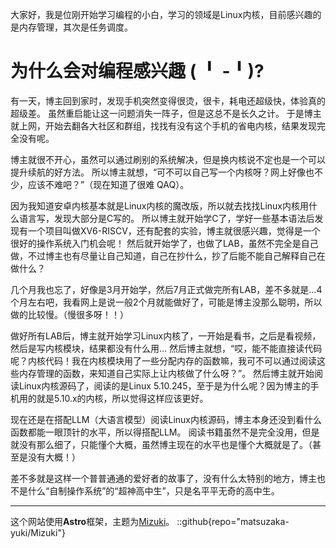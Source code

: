 
大家好，我是位刚开始学习编程的小白，学习的领域是Linux内核，目前感兴趣的是内存管理，其次是任务调度。

# 为什么会对编程感兴趣 ( ╹ -╹)?
有一天，博主回到家时，发现手机突然变得很烫，很卡，耗电还超级快，体验真的超级差。
虽然重启能让这一问题消失一阵子，但是这总不是长久之计。
于是博主就上网，开始去翻各大社区和群组，找找有没有这个手机的省电内核，结果发现完全没有呢。

博主就很不开心，虽然可以通过刷别的系统解决，但是换内核说不定也是一个可以提升续航的好方法。
所以博主就想，“可不可以自己写一个内核呀？网上好像也不少，应该不难吧？”（现在知道了很难 QAQ）。

因为我知道安卓内核基本就是Linux内核的魔改版，所以就去找找Linux内核用什么语言写，发现大部分是C写的。
所以博主就开始学C了，学好一些基本语法后发现有一个项目叫做XV6-RISCV，还有配套的实验，博主就很感兴趣，觉得是一个很好的操作系统入门机会呢！
然后就开始学了，也做了LAB，虽然不完全是自己做，不过博主也有尽量让自己知道，自己在抄什么，抄了后能不能自己解释自己在做什么？

几个月我也忘了，好像是3月开始学，然后7月正式做完所有LAB，差不多就是...4个月左右吧，我看网上是说一般2个月就能做好了，可能是博主没那么聪明，所以做的比较慢。（慢很多呀！！）

做好所有LAB后，博主就开始学习Linux内核了，一开始是看书，之后是看视频，然后是写内核模块，结果都没有什么用...
然后博主就想，“哎，能不能直接读代码呢？内核代码！我在内核模块用了一些分配内存的函数嘛，我可不可以通过阅读这些内存管理的函数，来知道自己实际上让内核做了什么呀？”。
然后博主就开始阅读Linux内核源码了，阅读的是Linux 5.10.245，至于是为什么呢？因为博主的手机用的就是5.10.x的内核，所以觉得这样应该更好。

现在还是在搭配LLM（大语言模型）阅读Linux内核源码，博主本身还没到看什么函数都能一眼顶针的水平，所以得搭配LLM。
阅读书籍虽然不是完全没用，但是就没有那么细了，只能懂个大概，虽然博主现在的水平也是懂个大概就是了。（甚至是没有大概！）

差不多就是这样一个普普通通的爱好者的故事了，没有什么太特别的地方，博主也不是什么“自制操作系统”的“超神高中生”，只是名平平无奇的高中生。

---
这个网站使用**Astro**框架，主题为[Mizuki](https://github.com/matsuzaka-yuki/mizuki)。
::github{repo="matsuzaka-yuki/Mizuki"}
